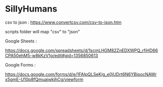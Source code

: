 # SillyHumans

csv to json : https://www.convertcsv.com/csv-to-json.htm

scripts folder will map "csv" to "json"

Google Sheets : 

https://docs.google.com/spreadsheets/d/1scmLHGM82ZnEDXWPQ_rfiHD66CPA50ehM5-w8kKzV1g/edit#gid=1356850613

Google Forms : 

https://docs.google.com/forms/d/e/1FAIpQLSeKig_e0jUDrt6N6YBjpocNAWrx5gmE-U10p8fQmuajwkjhCg/viewform
